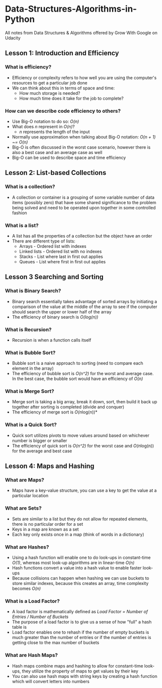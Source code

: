 # Data-Structures-Algorithms-in-Python

All notes from Data Structures & Algorithms offered by Grow With Google on Udacity

## Lesson 1: Introduction and Efficiency

### What is efficiency?
* Efficiency or complexity refers to how well you are using the computer's resources to get a particular job done
* We can think about this in terms of space and time:
  * How much storage is needed?
  * How much time does it take for the job to complete?

### How can we describe code efficiency to others?
* Use Big-O notation to do so: *O(n)*
* What does *n* represent in *O(n)*?
  * *n* represents the length of the input
* Normally use approximation when talking about Big-O notation: *O(n + 1) ~= O(n)*
* Big-O is often discussed in the worst case scenario, however there is also a best case and an average case as well
* Big-O can be used to describe space and time efficiency

## Lesson 2: List-based Collections

### What is a collection?
* A collection or container is a grouping of some variable number of data items (possibly zero) that have some shared significance to the problem being solved and need to be operated upon together in some controlled fashion

### What is a list?
* A list has all the properties of a collection but the object have an order
* There are different type of lists:
  * Arrays - Ordered list with indexes
  * Linked lists - Ordered list with no indexes
  * Stacks - List where last in first out applies
  * Queues - List where first in first out applies

## Lesson 3 Searching and Sorting

### What is Binary Search?
* Binary search essentially takes advantage of sorted arrays by initiating a comparison of the value at the middle of the array to see if the computer should search the upper or lower half of the array
* The efficiency of binary search is *O(log(n))*

### What is Recursion?
* Recursion is when a function calls itself

### What is Bubble Sort?
* Bubble sort is a naive approach to sorting (need to compare each element in the array)
* The efficiency of bubble sort is *O(n^2)* for the worst and average case. In the best case, the bubble sort would have an efficiency of *O(n)*

### What is Merge Sort?
* Merge sort is taking a big array, break it down, sort, then build it back up together after sorting is completed (divide and conquer)
* The efficiency of merge sort is *O(n*log(n))*

### What is a Quick Sort?
* Quick sort utilizes pivots to move values around based on whichever number is bigger or smaller
* The efficiency of quick sort is *O(n^2)* for the worst case and *O(n*log(n)) for the average and best case

## Lesson 4: Maps and Hashing

### What are Maps?
* Maps have a key-value structure, you can use a key to get the value at a particular location

### What are Sets?
* Sets are similar to a list but they do not allow for repeated elements, there is no particular order for a set
* Keys in a map are known as a set
* Each key only exists once in a map (think of words in a dictionary)

### What are Hashes?
* Using a hash function will enable one to do look-ups in constant-time *O(1)*, whereas most look-up algorithms are in linear-time *O(n)*
* Hash functions convert a value into a hash value to enable faster look-ups
* Because collisions can happen when hashing we can use buckets to store similar indexes, because this creates an array, time complexity becomes *O(n)*

### What is a Load Factor?
* A load factor is mathematically defined as *Load Factor = Number of Entries / Number of Buckets*
* The purpose of a load factor is to give us a sense of how "full" a hash table is
* Load factor enables one to rehash if the number of empty buckets is much greater than the number of entries or if the number of entries is getting close to the max number of buckets

### What are Hash Maps?
* Hash maps combine maps and hashing to allow for constant-time look-ups, they utilize the property of maps to get values by their key
* You can also use hash maps with string keys by creating a hash function which will convert letters into numbers
